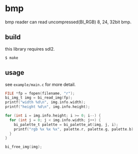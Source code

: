 # bmp

bmp reader can read uncompressed(BI_RGB) 8, 24, 32bit bmp.

## build

this library requires sdl2.

```
$ make
```

## usage

see `example/main.c` for more detail.

```c
FILE *fp = fopen(filename, "r");
bi_img_t img = bi_read_img(fp);
printf("width %d\n", img.info.width);
printf("height %d\n", img.info.height);

for (int i = img.info.height; i >= 0; i--) {
  for (int j = 0; j < img.info.width; j++) {
    bi_palette_t palette = bi_palette_at(img, j, i);
    printf("rgb %x %x %x", palette.r, palette.g, palette.b)
  }
}

bi_free_img(img);

```


